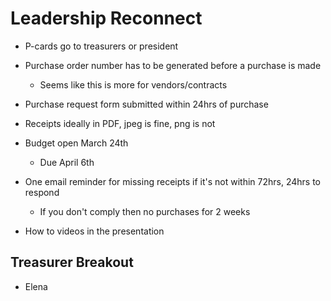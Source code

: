 # Leadership Reconnect
* P-cards go to treasurers or president
* Purchase order number has to be generated before a purchase is made
  * Seems like this is more for vendors/contracts
* Purchase request form submitted within 24hrs of purchase
* Receipts ideally in PDF, jpeg is fine, png is not
* Budget open March 24th
  * Due April 6th

* One email reminder for missing receipts if it's not within 72hrs, 24hrs to respond
  * If you don't comply then no purchases for 2 weeks
* How to videos in the presentation

## Treasurer Breakout
* Elena 
